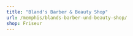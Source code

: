```yaml
---
title: "Bland's Barber & Beauty Shop"
url: /memphis/blands-barber-und-beauty-shop/
shop: Friseur
---
```

